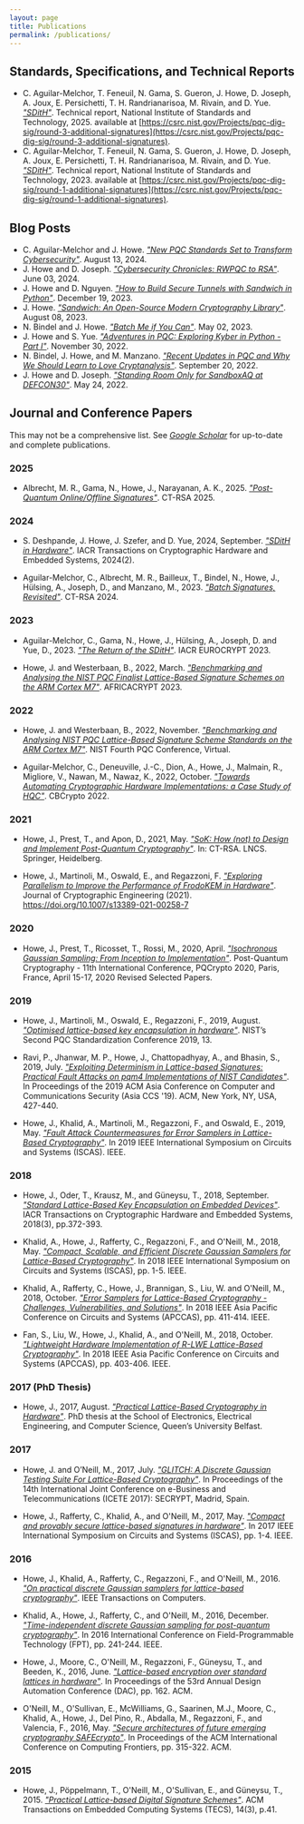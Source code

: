 ```yaml
---
layout: page
title: Publications
permalink: /publications/
---
```


## Standards, Specifications, and Technical Reports
* C. Aguilar-Melchor, T. Feneuil, N. Gama, S. Gueron, J. Howe, D. Joseph, A. Joux, E. Persichetti, T. H. Randrianarisoa, M. Rivain, and D. Yue. [*"SDitH"*](https://sdith.org/). Technical report, National Institute of Standards and Technology, 2025. available at [https://csrc.nist.gov/Projects/pqc-dig-sig/round-3-additional-signatures](https://csrc.nist.gov/Projects/pqc-dig-sig/round-3-additional-signatures).
* C. Aguilar-Melchor, T. Feneuil, N. Gama, S. Gueron, J. Howe, D. Joseph, A. Joux, E. Persichetti, T. H. Randrianarisoa, M. Rivain, and D. Yue. [*"SDitH"*](https://sdith.org/). Technical report, National Institute of Standards and Technology, 2023. available at [https://csrc.nist.gov/Projects/pqc-dig-sig/round-1-additional-signatures](https://csrc.nist.gov/Projects/pqc-dig-sig/round-1-additional-signatures).

## Blog Posts
* C. Aguilar-Melchor and J. Howe. [*"New PQC Standards Set to Transform Cybersecurity"*](https://www.sandboxaq.com/post/new-pqc-standards-set-to-transform-cybersecurity). August 13, 2024.
* J. Howe and D. Joseph. [*"Cybersecurity Chronicles: RWPQC to RSA"*](https://cryptographycaffe.sandboxaq.com/posts/rwpqc2024_rsa2024/). June 03, 2024.
* J. Howe and D. Nguyen. [*"How to Build Secure Tunnels with Sandwich in Python"*](https://cryptographycaffe.sandboxaq.com/posts/sandwich-tutorial1/). December 19, 2023.
* J. Howe. [*"Sandwich: An Open-Source Modern Cryptography Library"*](https://cryptographycaffe.sandboxaq.com/posts/sandwich-release/). August 08, 2023.
* N. Bindel and J. Howe. [*"Batch Me if You Can"*](https://cryptographycaffe.sandboxaq.com/posts/batch-signing/). May 02, 2023.
* J. Howe and S. Yue. [*"Adventures in PQC: Exploring Kyber in Python - Part I"*](https://cryptographycaffe.sandboxaq.com/posts/kyber-01/). November 30, 2022.
* N. Bindel, J. Howe, and M. Manzano. [*"Recent Updates in PQC and Why We Should Learn to Love Cryptanalysis"*](https://cryptographycaffe.sandboxaq.com/posts/pqc-attacks/). September 20, 2022.
* J. Howe and D. Joseph. [*"Standing Room Only for SandboxAQ at DEFCON30"*](https://www.sandboxaq.com/post/standing-room-only-for-sandboxaq-at-defcon30). May 24, 2022.

## Journal and Conference Papers
This may not be a comprehensive list.
See [*Google Scholar*](https://scholar.google.co.uk/citations?user=LItUNn4AAAAJ&hl=en) for up-to-date and complete publications.

### 2025
* Albrecht, M. R., Gama, N., Howe, J., Narayanan, A. K., 2025. [*"Post-Quantum Online/Offline Signatures"*](https://eprint.iacr.org/2025/117.pdf). CT-RSA 2025.

### 2024
* S. Deshpande, J. Howe, J. Szefer, and D. Yue, 2024, September. [*"SDitH in Hardware"*](https://eprint.iacr.org/2024/069). IACR Transactions on Cryptographic Hardware and Embedded Systems, 2024(2).

* Aguilar-Melchor, C., Albrecht, M. R., Bailleux, T., Bindel, N., Howe, J., Hülsing, A., Joseph, D., and Manzano, M., 2023. [*"Batch Signatures, Revisited"*](https://eprint.iacr.org/2023/492.pdf). CT-RSA 2024.

### 2023

* Aguilar-Melchor, C., Gama, N., Howe, J., Hülsing, A., Joseph, D. and Yue, D., 2023. [*"The Return of the SDitH"*](https://eprint.iacr.org/2022/1645.pdf). IACR EUROCRYPT 2023.

* Howe, J. and Westerbaan, B., 2022, March. [*"Benchmarking and Analysing the NIST PQC Finalist Lattice-Based Signature Schemes on the ARM Cortex M7"*](https://eprint.iacr.org/2022/405.pdf). AFRICACRYPT 2023.

### 2022

* Howe, J. and Westerbaan, B., 2022, November. [*"Benchmarking and Analysing NIST PQC Lattice-Based Signature Scheme Standards on the ARM Cortex M7"*](https://csrc.nist.gov/csrc/media/Events/2022/fourth-pqc-standardization-conference/documents/papers/benchmarking-and-analysiing-nist-pqc-lattice-based-pqc2022.pdf). NIST Fourth PQC Conference, Virtual.

* Aguilar-Melchor, C., Deneuville, J.-C., Dion, A., Howe, J., Malmain, R., Migliore, V., Nawan, M., Nawaz, K., 2022, October. [*"Towards Automating Cryptographic Hardware Implementations: a Case Study of HQC"*](https://eprint.iacr.org/2022/1425.pdf). CBCrypto 2022.

### 2021
* Howe, J., Prest, T., and Apon, D., 2021, May. [*"SoK: How (not) to Design and Implement Post-Quantum Cryptography"*](https://eprint.iacr.org/2021/462.pdf). In: CT-RSA. LNCS. Springer, Heidelberg.

* Howe, J., Martinoli, M., Oswald, E., and Regazzoni, F. [*"Exploring Parallelism to Improve the Performance of FrodoKEM in Hardware"*](files/Howe2021_Article_ExploringParallelismToImproveT.pdf). Journal of Cryptographic Engineering (2021). https://doi.org/10.1007/s13389-021-00258-7

### 2020
* Howe, J., Prest, T., Ricosset, T., Rossi, M., 2020, April. [*"Isochronous Gaussian Sampling: From Inception to Implementation"*](https://eprint.iacr.org/2019/1411.pdf). Post-Quantum Cryptography - 11th International Conference, PQCrypto 2020, Paris, France, April 15-17, 2020 Revised Selected Papers.

### 2019
* Howe, J., Martinoli, M., Oswald, E., Regazzoni, F., 2019, August. [*"Optimised lattice-based key encapsulation in hardware"*](https://csrc.nist.gov/CSRC/media/Events/Second-PQC-Standardization-Conference/documents/accepted-papers/howe-optimised-lattice-based.pdf). NIST’s Second PQC Standardization Conference 2019, 13.

* Ravi, P., Jhanwar, M. P., Howe, J., Chattopadhyay, A., and Bhasin, S., 2019, July. [*"Exploiting Determinism in Lattice-based Signatures: Practical Fault Attacks on pqm4 Implementations of NIST Candidates"*](https://eprint.iacr.org/2019/769.pdf). In Proceedings of the 2019 ACM Asia Conference on Computer and Communications Security (Asia CCS '19). ACM, New York, NY, USA, 427-440.

* Howe, J., Khalid, A., Martinoli, M., Regazzoni, F., and Oswald, E., 2019, May. [*"Fault Attack Countermeasures for Error Samplers in Lattice-Based Cryptography"*](https://eprint.iacr.org/2019/206.pdf). In 2019 IEEE International Symposium on Circuits and Systems (ISCAS). IEEE.

### 2018
*	Howe, J., Oder, T., Krausz, M., and Güneysu, T., 2018, September. [*"Standard Lattice-Based Key Encapsulation on Embedded Devices"*](https://tches.iacr.org/index.php/TCHES/article/view/7279). IACR Transactions on Cryptographic Hardware and Embedded Systems, 2018(3), pp.372-393.

*	Khalid, A., Howe, J., Rafferty, C., Regazzoni, F., and O'Neill, M., 2018, May. [*"Compact, Scalable, and Efficient Discrete Gaussian Samplers for Lattice-Based Cryptography"*](https://eprint.iacr.org/2018/265.pdf). In 2018 IEEE International Symposium on Circuits and Systems (ISCAS), pp. 1-5. IEEE.

* Khalid, A., Rafferty, C., Howe, J., Brannigan, S., Liu, W. and O'Neill, M., 2018, October. [*"Error Samplers for Lattice-Based Cryptography - Challenges, Vulnerabilities, and Solutions"*](https://ieeexplore.ieee.org/document/8605725). In 2018 IEEE Asia Pacific Conference on Circuits and Systems (APCCAS), pp. 411-414. IEEE.

* Fan, S., Liu, W., Howe, J., Khalid, A., and O'Neill, M., 2018, October. [*"Lightweight Hardware Implementation of R-LWE Lattice-Based Cryptography"*](https://ieeexplore.ieee.org/abstract/document/8605630). In 2018 IEEE Asia Pacific Conference on Circuits and Systems (APCCAS), pp. 403-406. IEEE.

### 2017 (PhD Thesis)
*	Howe, J., 2017, August. [*"Practical Lattice-Based Cryptography in Hardware"*](files/thesis.pdf). PhD thesis at the School of Electronics, Electrical Engineering, and Computer Science, Queen’s University Belfast.

### 2017
*	Howe, J. and O’Neill, M., 2017, July. [*"GLITCH: A Discrete Gaussian Testing Suite For Lattice-Based Cryptography"*](https://eprint.iacr.org/2017/438). In Proceedings of the 14th International Joint Conference on e-Business and Telecommunications (ICETE 2017): SECRYPT, Madrid, Spain.

*	Howe, J., Rafferty, C., Khalid, A., and O'Neill, M., 2017, May. [*"Compact and provably secure lattice-based signatures in hardware"*](https://ieeexplore.ieee.org/abstract/document/8050566/). In 2017 IEEE International Symposium on Circuits and Systems (ISCAS), pp. 1-4. IEEE.

### 2016
*	Howe, J., Khalid, A., Rafferty, C., Regazzoni, F., and O'Neill, M., 2016. [*"On practical discrete Gaussian samplers for lattice-based cryptography"*](https://ieeexplore.ieee.org/abstract/document/7792671/). IEEE Transactions on Computers.

*	Khalid, A., Howe, J., Rafferty, C., and O'Neill, M., 2016, December. [*"Time-independent discrete Gaussian sampling for post-quantum cryptography"*](https://ieeexplore.ieee.org/abstract/document/7929543/). In 2016 International Conference on Field-Programmable Technology (FPT), pp. 241-244. IEEE.

*	Howe, J., Moore, C., O'Neill, M., Regazzoni, F., Güneysu, T., and Beeden, K., 2016, June. [*"Lattice-based encryption over standard lattices in hardware"*](https://dl.acm.org/citation.cfm?id=2898037). In Proceedings of the 53rd Annual Design Automation Conference (DAC), pp. 162. ACM.

*	O'Neill, M., O'Sullivan, E., McWilliams, G., Saarinen, M.J., Moore, C., Khalid, A., Howe, J., Del Pino, R., Abdalla, M., Regazzoni, F., and Valencia, F., 2016, May. [*"Secure architectures of future emerging cryptography SAFEcrypto"*](https://dl.acm.org/citation.cfm?id=2907756). In Proceedings of the ACM International Conference on Computing Frontiers, pp. 315-322. ACM.

### 2015

*	Howe, J., Pöppelmann, T., O'Neill, M., O'Sullivan, E., and Güneysu, T., 2015. [*"Practical Lattice-based Digital Signature Schemes"*](https://dl.acm.org/citation.cfm?id=2724713). ACM Transactions on Embedded Computing Systems (TECS), 14(3), p.41.

